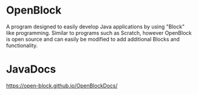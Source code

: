 # OpenBlock
A program designed to easily develop Java applications by using "Block" like programming. Similar to programs such as Scratch, however OpenBlock is open source and can easily be modified to add additional Blocks and functionality.<br>

# JavaDocs
https://open-block.github.io/OpenBlockDocs/



